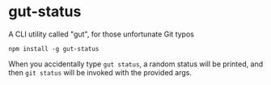 gut-status
==========

A CLI utility called "gut", for those unfortunate Git typos

```
npm install -g gut-status
```

When you accidentally type `gut status`, a random status will be printed, and then `git status` will be invoked with the provided args.
